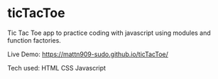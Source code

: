 # ticTacToe

Tic Tac Toe app to practice coding with javascript using modules and function factories.

Live Demo: https://mattn909-sudo.github.io/ticTacToe/

Tech used:
HTML
CSS
Javascript

